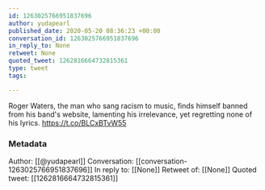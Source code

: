 ```yaml
---
id: 1263025766951837696
author: yudapearl
published_date: 2020-05-20 08:36:23 +00:00
conversation_id: 1263025766951837696
in_reply_to: None
retweet: None
quoted_tweet: 1262816664732815361
type: tweet
tags:

---
```


Roger Waters, the man who sang racism to music, finds himself banned from his band's website, lamenting his
irrelevance, yet regretting none of his lyrics. https://t.co/BLCxBTvW55

### Metadata

Author: [[@yudapearl]]
Conversation: [[conversation-1263025766951837696]]
In reply to: [[None]]
Retweet of: [[None]]
Quoted tweet: [[1262816664732815361]]
